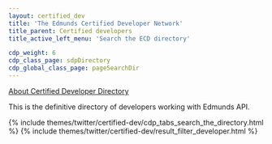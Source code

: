 ```yaml
---
layout: certified_dev
title: 'The Edmunds Certified Developer Network'
title_parent: Certified developers
title_active_left_menu: 'Search the ECD directory'

cdp_weight: 6
cdp_class_page: sdpDirectory
cdp_global_class_page: pageSearchDir
---
```


<a href="#myModal" role="button" class="btn linkAboutSDP" data-toggle="modal" title="About Certified Developer Directory">About Certified Developer Directory</a>

<p>This is the definitive directory of developers working with Edmunds API.
</p>

{% include themes/twitter/certified-dev/cdp_tabs_search_the_directory.html %}
{% include themes/twitter/certified-dev/result_filter_developer.html %}